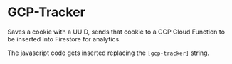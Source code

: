 # GCP-Tracker

Saves a cookie with a UUID, sends that cookie to a GCP Cloud Function to be
inserted into Firestore for analytics.

The javascript code gets inserted replacing the `[gcp-tracker]` string.
